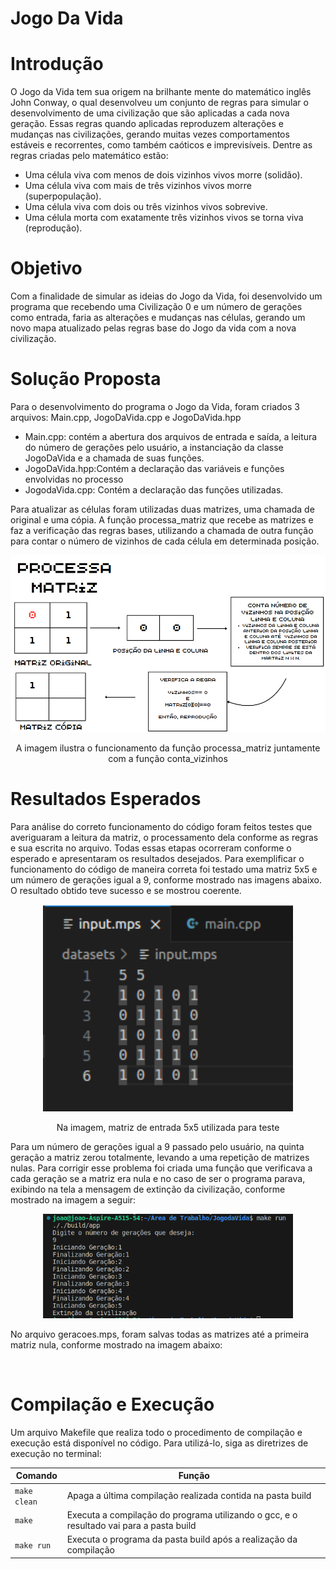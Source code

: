 # Jogo Da Vida

# Introdução
<p>O Jogo da Vida tem sua origem na brilhante mente do matemático inglês John Conway, o qual desenvolveu um conjunto de regras para simular o desenvolvimento de uma civilização que são aplicadas a cada nova geração. Essas regras quando aplicadas reproduzem alterações e mudanças nas civilizações, gerando muitas vezes comportamentos estáveis e recorrentes, como também caóticos e imprevisíveis. Dentre as regras criadas pelo matemático estão: 

- Uma célula viva com menos de dois vizinhos vivos morre (solidão).
- Uma célula viva com mais de três vizinhos vivos morre (superpopulação).
- Uma célula viva com dois ou três vizinhos vivos sobrevive.
- Uma célula morta com exatamente três vizinhos vivos se torna viva (reprodução). </p>

# Objetivo
<p>Com a finalidade de simular as ideias do Jogo da Vida, foi desenvolvido um programa que recebendo uma Civilização 0 e um número de gerações como entrada, faria as alterações e mudanças nas células, gerando um novo mapa atualizado pelas regras base do Jogo da vida com a nova civilização.  </p>

# Solução Proposta
<p>Para o desenvolvimento do programa o Jogo da Vida, foram criados 3 arquivos: Main.cpp, JogoDaVida.cpp e JogoDaVida.hpp

- Main.cpp: contém a abertura dos arquivos de entrada e saída, a leitura do número de gerações pelo usuário, a instanciação da classe JogoDaVida e a chamada de suas funções.
- JogoDaVida.hpp:Contém a declaração das variáveis e funções envolvidas no processo
- JogodaVida.cpp: Contém a declaração das funções utilizadas.

Para atualizar as células foram utilizadas duas matrizes, uma chamada de original e uma cópia. A função processa_matriz que recebe as matrizes e faz a verificação das regras bases, utilizando a chamada de outra função para contar o número de vizinhos de cada célula em determinada posição.
</p>


<div align=center>
<img src="Captura de tela de 2024-03-21 20-13-55.png" width="650px">
</div>
<p  align="center">
A imagem ilustra o funcionamento da função processa_matriz juntamente com a função conta_vizinhos
</p>

# Resultados Esperados
<p>Para análise do correto funcionamento do código foram feitos testes que averiguaram a leitura da matriz, o processamento dela conforme as regras e sua escrita no arquivo. Todas essas etapas ocorreram conforme o esperado e apresentaram os resultados desejados. Para exemplificar o funcionamento do código de maneira correta foi testado uma matriz 5x5 e um número de gerações igual a 9, conforme mostrado nas imagens abaixo. O resultado obtido teve sucesso e se mostrou coerente.</p>
<div align=center>
<img src="Captura de tela de 2024-03-23 17-57-24.png" width="400px">
</div>
<p  align="center">
Na imagem, matriz de entrada 5x5 utilizada para teste
</p>
<p>Para um número de gerações igual a 9 passado pelo usuário, na quinta geração a matriz zerou totalmente, levando a uma repetição de matrizes nulas. Para corrigir esse problema foi criada uma função que verificava a cada geração se a matriz era nula e no caso de ser o programa parava, exibindo na tela a mensagem de extinção da civilização, conforme mostrado na imagem a seguir:</p>

<div align=center>
<img src="Captura de tela de 2024-03-23 17-43-11.png" width="400px">
</div>
<p>
  No arquivo geracoes.mps, foram salvas todas as matrizes até a primeira matriz nula, conforme mostrado na imagem abaixo: 
</p>
<div align=center>
<img src="" width="400px">
</div>


# Compilação e Execução

Um arquivo Makefile que realiza todo o procedimento de compilação e execução está disponível no código. Para utilizá-lo, siga as diretrizes de execução no terminal:


| Comando                |  Função                                                                                           |                     
| -----------------------| ------------------------------------------------------------------------------------------------- |
|  `make clean`          | Apaga a última compilação realizada contida na pasta build                                        |
|  `make`                | Executa a compilação do programa utilizando o gcc, e o resultado vai para a pasta build           |
|  `make run`            | Executa o programa da pasta build após a realização da compilação       
